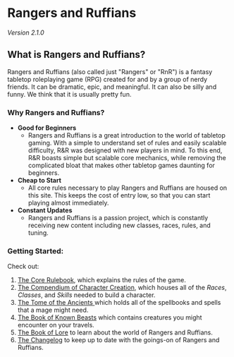 # Rangers and Ruffians
_Version 2.1.0_

## What is Rangers and Ruffians?
Rangers and Ruffians (also called just "Rangers" or "RnR")
is a fantasy tabletop roleplaying game (RPG) created for and by a group of
nerdy friends. It can be dramatic, epic, and meaningful.
It can also be silly and funny. We think that it is usually pretty fun. 


### Why Rangers and Ruffians?
* __Good for Beginners__ 
  * Rangers and Ruffians is a great introduction to the world of tabletop gaming. With a simple to understand
    set of rules and easily scalable difficulty, R&R was designed with new players in mind. To this end, R&R 
    boasts simple but scalable core mechanics, while removing the complicated bloat that makes other tabletop
    games daunting for beginners.
* __Cheap to Start__
  * All core rules necessary to play Rangers and Ruffians are housed on this site. This keeps the cost of 
    entry low, so that you can start playing almost immediately.
* __Constant Updates__
  * Rangers and Ruffians is a passion project, which is constantly receiving new content including new
    classes, races, rules, and tuning.

### Getting Started:
Check out:
1. [The Core Rulebook](docs/Rulebook.md), which explains the rules of the game.
2. [The Compendium of Character Creation](docs/Compendium_of_Character_Creation.md), which houses all of the _Races_, _Classes_, and _Skills_ needed to build a character.
3. [The Tome of the Ancients ](docs/Tome_of_the_Ancients.md) which holds all of the spellbooks and spells that a mage might need.
4. [The Book of Known Beasts](docs/Book_of_Known_Beasts.md) which contains creatures you might encounter on your travels.
5. [The Book of Lore](docs/Book_of_Lore.md) to learn about the world of Rangers and Ruffians.
6. [The Changelog](docs/Changelog.md) to keep up to date with the goings-on of Rangers and Ruffians.


